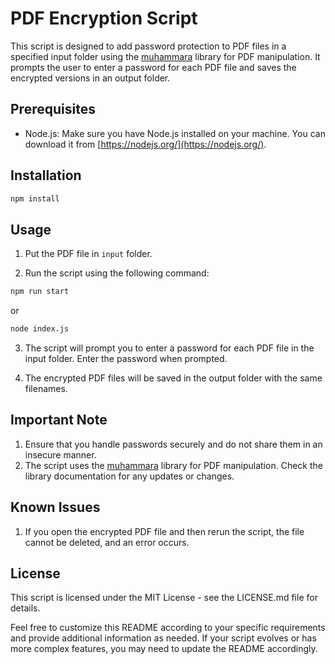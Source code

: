 # PDF Encryption Script

This script is designed to add password protection to PDF files in a specified input folder using the [muhammara](https://github.com/julianhille/Muhammarajs) library for PDF manipulation. It prompts the user to enter a password for each PDF file and saves the encrypted versions in an output folder.

## Prerequisites

- Node.js: Make sure you have Node.js installed on your machine. You can download it from [https://nodejs.org/](https://nodejs.org/).

## Installation

``` bash
npm install
```

## Usage

1. Put the PDF file in `input` folder.

2. Run the script using the following command:

``` bash
npm run start
```

or

``` bash
node index.js
```

3. The script will prompt you to enter a password for each PDF file in the input folder. Enter the password when prompted.

4. The encrypted PDF files will be saved in the output folder with the same filenames.

## Important Note

1. Ensure that you handle passwords securely and do not share them in an insecure manner.
2. The script uses the [muhammara](https://www.npmjs.com/package/muhammara) library for PDF manipulation. Check the library documentation for any updates or changes.

## Known Issues

1. If you open the encrypted PDF file and then rerun the script, the file cannot be deleted, and an error occurs.

## License
This script is licensed under the MIT License - see the LICENSE.md file for details.

Feel free to customize this README according to your specific requirements and provide additional information as needed. If your script evolves or has more complex features, you may need to update the README accordingly.
